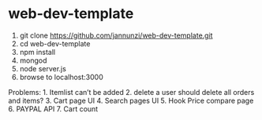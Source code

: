 # web-dev-template

1. git clone https://github.com/jannunzi/web-dev-template.git
1. cd web-dev-template
1. npm install
1. mongod
1. node server.js
1. browse to localhost:3000

Problems:
	1.	Itemlist can’t be added
	2.	delete a user should delete all orders and items?
	3.	Cart page UI
	4.	Search pages UI
	5. 	Hook Price compare page
	6.	PAYPAL API
	7. 	Cart count
